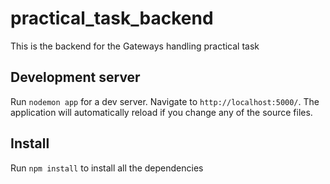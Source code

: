 # practical_task_backend
This is the backend for the Gateways handling practical task

## Development server

Run `nodemon app` for a dev server. Navigate to `http://localhost:5000/`. The application will automatically reload if you change any of the source files.

## Install

Run `npm install` to install all the dependencies
